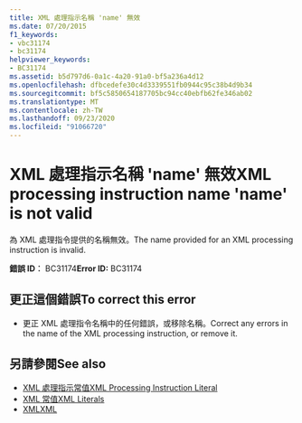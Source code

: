 ```yaml
---
title: XML 處理指示名稱 'name' 無效
ms.date: 07/20/2015
f1_keywords:
- vbc31174
- bc31174
helpviewer_keywords:
- BC31174
ms.assetid: b5d797d6-0a1c-4a20-91a0-bf5a236a4d12
ms.openlocfilehash: dfbcedefe30c4d3339551fb0944c95c38b4d9b34
ms.sourcegitcommit: bf5c5850654187705bc94cc40ebfb62fe346ab02
ms.translationtype: MT
ms.contentlocale: zh-TW
ms.lasthandoff: 09/23/2020
ms.locfileid: "91066720"
---
```

# <a name="xml-processing-instruction-name-name-is-not-valid"></a><span data-ttu-id="0aa5b-102">XML 處理指示名稱 'name' 無效</span><span class="sxs-lookup"><span data-stu-id="0aa5b-102">XML processing instruction name 'name' is not valid</span></span>

<span data-ttu-id="0aa5b-103">為 XML 處理指令提供的名稱無效。</span><span class="sxs-lookup"><span data-stu-id="0aa5b-103">The name provided for an XML processing instruction is invalid.</span></span>  
  
 <span data-ttu-id="0aa5b-104">**錯誤 ID︰** BC31174</span><span class="sxs-lookup"><span data-stu-id="0aa5b-104">**Error ID:** BC31174</span></span>  
  
## <a name="to-correct-this-error"></a><span data-ttu-id="0aa5b-105">更正這個錯誤</span><span class="sxs-lookup"><span data-stu-id="0aa5b-105">To correct this error</span></span>  
  
- <span data-ttu-id="0aa5b-106">更正 XML 處理指令名稱中的任何錯誤，或移除名稱。</span><span class="sxs-lookup"><span data-stu-id="0aa5b-106">Correct any errors in the name of the XML processing instruction, or remove it.</span></span>  
  
## <a name="see-also"></a><span data-ttu-id="0aa5b-107">另請參閱</span><span class="sxs-lookup"><span data-stu-id="0aa5b-107">See also</span></span>

- [<span data-ttu-id="0aa5b-108">XML 處理指示常值</span><span class="sxs-lookup"><span data-stu-id="0aa5b-108">XML Processing Instruction Literal</span></span>](../language-reference/xml-literals/xml-processing-instruction-literal.md)
- [<span data-ttu-id="0aa5b-109">XML 常值</span><span class="sxs-lookup"><span data-stu-id="0aa5b-109">XML Literals</span></span>](../language-reference/xml-literals/index.md)
- [<span data-ttu-id="0aa5b-110">XML</span><span class="sxs-lookup"><span data-stu-id="0aa5b-110">XML</span></span>](../programming-guide/language-features/xml/index.md)
